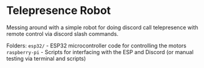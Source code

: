 # Telepresence Robot

Messing around with a simple robot for doing discord call telepresence with remote control via discord slash commands.

Folders:
`esp32/` - ESP32 microcontroller code for controlling the motors
`raspberry-pi` - Scripts for interfacing with the ESP and Discord (or manual testing via terminal and scripts)
